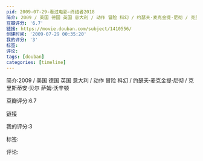 ```yaml
---
pid: 2009-07-29-看过电影-终结者2018
简介: 2009 / 美国 德国 英国 意大利 / 动作 冒险 科幻 / 约瑟夫·麦克金提·尼彻 / 克里斯蒂安·贝尔 萨姆·沃辛顿
豆瓣评分: '6.7'
链接: https://movie.douban.com/subject/1410556/
创建时间: '2009-07-29 00:35:20'
我的评分: '3'
标签:
评论:
tags: [douban]
categories: [timeline]
---
```

简介:2009 / 美国 德国 英国 意大利 / 动作 冒险 科幻 / 约瑟夫·麦克金提·尼彻 / 克里斯蒂安·贝尔 萨姆·沃辛顿

豆瓣评分:6.7

[链接](https://movie.douban.com/subject/1410556/)

我的评分:3

标签:

评论:

